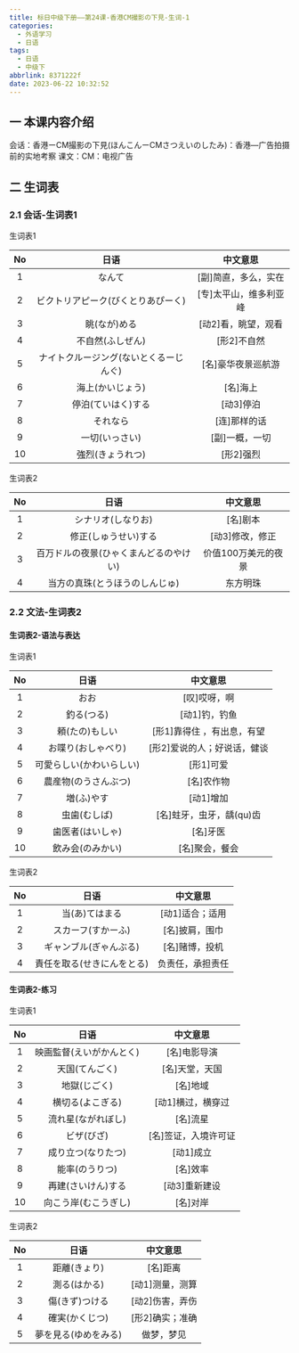 ```yaml
---
title: 标日中级下册——第24课-香港CM撮影の下見-生词-1
categories:
  - 外语学习
  - 日语
tags:
  - 日语
  - 中级下
abbrlink: 8371222f
date: 2023-06-22 10:32:52
---
```

## 一 本课内容介绍

会话：香港ーCM撮影の下見(ほんこんーCMさつえいのしたみ)：香港—广告拍摄前的实地考察
课文：CM：电视广告

<!--more-->

## 二 生词表

### 2.1 会话-生词表1

生词表1

|  No  |                  日语                  |        中文意思        |
| :--: | :------------------------------------: | :--------------------: |
|  1   |                 なんて                 |  [副]简直，多么，实在  |
|  2   |   ビクトリアピーク(びくとりあぴーく)   | [专]太平山，维多利亚峰 |
|  3   |              眺(なが)める              |  [动2]看，眺望，观看   |
|  4   |            不自然(ふしぜん)            |      [形2]不自然       |
|  5   | ナイトクルージング(ないとくるーじんぐ) |   [名]豪华夜景巡航游   |
|  6   |            海上(かいじょう)            |        [名]海上        |
|  7   |           停泊(ていはく)する           |       [动3]停泊        |
|  8   |                それなら                |      [连]那样的话      |
|  9   |             一切(いっさい)             |     [副]一概，一切     |
|  10  |            強烈(きょうれつ)            |       [形2]强烈        |

生词表2

|  No  |                  日语                  |      中文意思       |
| :--: | :------------------------------------: | :-----------------: |
|  1   |           シナリオ(しなりお)           |      [名]剧本       |
|  2   |          修正(しゅうせい)する          |   [动3]修改，修正   |
|  3   | 百万ドルの夜景(ひゃくまんどるのやけい) | 价值100万美元的夜景 |
|  4   |     当方の真珠(とうほうのしんじゅ)     |      东方明珠       |

### 2.2 文法-生词表2

#### 生词表2-语法与表达

生词表1

|  No  |           日语           |          中文意思           |
| :--: | :----------------------: | :-------------------------: |
|  1   |           おお           |        [叹]哎呀，啊         |
|  2   |        釣る(つる)        |        [动1]钓，钓鱼        |
|  3   |      頼(たの)もしい      | [形1]靠得住 ，有出息，有望  |
|  4   |    お喋り(おしゃべり)    | [形2]爱说的人；好说话，健谈 |
|  5   | 可愛らしい(かわいらしい) |          [形1]可爱          |
|  6   |   農産物(のうさんぶつ)   |         [名]农作物          |
|  7   |        増(ふ)やす        |          [动1]增加          |
|  8   |       虫歯(むしば)       |  [名]蛀牙，虫牙，龋(qu)齿   |
|  9   |     歯医者(はいしゃ)     |          [名]牙医           |
|  10  |     飲み会(のみかい)     |       [名]聚会，餐会        |

生词表2

|  No  |            日语            |     中文意思     |
| :--: | :------------------------: | :--------------: |
|  1   |       当(あ)てはまる       | [动1]适合；适用  |
|  2   |     スカーフ(すかーふ)     |  [名]披肩，围巾  |
|  3   |   ギャンブル(ぎゃんぶる)   |  [名]赌博，投机  |
|  4   | 責任を取る(せきにんをとる) | 负责任，承担责任 |

#### 生词表2-练习 

生词表1


|  No  |           日语           |       中文意思       |
| :--: | :----------------------: | :------------------: |
|  1   | 映画監督(えいがかんとく) |     [名]电影导演     |
|  2   |      天国(てんごく)      |    [名]天堂，天国    |
|  3   |       地獄(じごく)       |       [名]地域       |
|  4   |     横切る(よこぎる)     |  [动1]横过，横穿过   |
|  5   |    流れ星(ながれぼし)    |       [名]流星       |
|  6   |        ビザ(びざ)        | [名]签证，入境许可证 |
|  7   |    成り立つ(なりたつ)    |      [动1]成立       |
|  8   |      能率(のうりつ)      |       [名]效率       |
|  9   |    再建(さいけん)する    |    [动3]重新建设     |
|  10  |   向こう岸(むこうぎし)   |       [名]对岸       |

生词表2                                                               

|  No  |         日语         |    中文意思     |
| :--: | :------------------: | :-------------: |
|  1   |     距離(きょり)     |    [名]距离     |
|  2   |     測る(はかる)     | [动1]测量，测算 |
|  3   |    傷(きず)つける    | [动2]伤害，弄伤 |
|  4   |    確実(かくじつ)    | [形2]确实；准确 |
|  5   | 夢を見る(ゆめをみる) |   做梦，梦见    |

